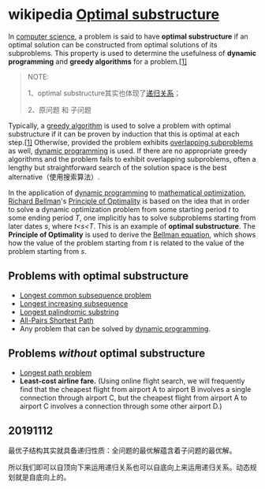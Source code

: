 # wikipedia [Optimal substructure](https://en.wikipedia.org/wiki/Optimal_substructure)

In [computer science](https://en.wikipedia.org/wiki/Computer_science), a problem is said to have **optimal substructure** if an optimal solution can be constructed from optimal solutions of its subproblems. This property is used to determine the usefulness of **dynamic programming** and **greedy algorithms** for a problem.[[1\]](https://en.wikipedia.org/wiki/Optimal_substructure#cite_note-cormen-1)

> NOTE: 
>
> 1、optimal substructure其实也体现了[递归关系](https://en.wikipedia.org/wiki/Recursion)；
>
> 2、原问题 和 子问题

Typically, a [greedy algorithm](https://en.wikipedia.org/wiki/Greedy_algorithm) is used to solve a problem with optimal substructure if it can be proven by induction that this is optimal at each step.[[1\]](https://en.wikipedia.org/wiki/Optimal_substructure#cite_note-cormen-1) Otherwise, provided the problem exhibits [overlapping subproblems](https://en.wikipedia.org/wiki/Overlapping_subproblem) as well, [dynamic programming](https://en.wikipedia.org/wiki/Dynamic_programming) is used. If there are no appropriate greedy algorithms and the problem fails to exhibit overlapping subproblems, often a lengthy but straightforward search of the solution space is the best alternative（使用搜索算法）.

In the application of [dynamic programming](https://en.wikipedia.org/wiki/Dynamic_programming) to [mathematical optimization](https://en.wikipedia.org/wiki/Optimization_(mathematics)), [Richard Bellman](https://en.wikipedia.org/wiki/Richard_Bellman)'s [Principle of Optimality](https://en.wikipedia.org/wiki/Principle_of_optimality) is based on the idea that in order to solve a dynamic optimization problem from some starting period *t* to some ending period *T*, one implicitly has to solve subproblems starting from later dates *s*, where *t<s<T*. This is an example of **optimal substructure**. The **Principle of Optimality** is used to derive the [Bellman equation](https://en.wikipedia.org/wiki/Bellman_equation), which shows how the value of the problem starting from *t* is related to the value of the problem starting from *s*.



## Problems with optimal substructure

- [Longest common subsequence problem](https://en.wikipedia.org/wiki/Longest_common_subsequence_problem)
- [Longest increasing subsequence](https://en.wikipedia.org/wiki/Longest_increasing_subsequence)
- [Longest palindromic substring](https://en.wikipedia.org/wiki/Longest_palindromic_substring)
- [All-Pairs Shortest Path](https://en.wikipedia.org/wiki/Shortest_path_problem#All-pairs_shortest_paths)
- Any problem that can be solved by [dynamic programming](https://en.wikipedia.org/wiki/Dynamic_programming).

## Problems *without* optimal substructure

- [Longest path problem](https://en.wikipedia.org/wiki/Longest_path_problem)
- **Least-cost airline fare.** (Using online flight search, we will frequently find that the cheapest flight from airport A to airport B involves a single connection through airport C, but the cheapest flight from airport A to airport C involves a connection through some other airport D.)

## 20191112

最优子结构其实就具备递归性质：全问题的最优解蕴含着子问题的最优解。

所以我们即可以自顶向下来运用递归关系也可以自底向上来运用递归关系。动态规划就是自底向上的。